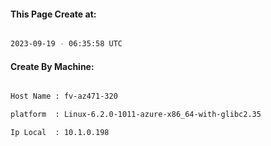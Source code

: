 
   
#### This Page Create at:

```bash

2023-09-19 - 06:35:58 UTC

```

#### Create By Machine:

```bash

Host Name : fv-az471-320

platform  : Linux-6.2.0-1011-azure-x86_64-with-glibc2.35

Ip Local  : 10.1.0.198

```

